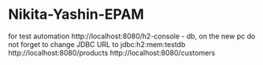 # Nikita-Yashin-EPAM
for test automation
http://localhost:8080/h2-console - db, on the new pc do not forget to change JDBC URL to jdbc:h2:mem:testdb
http://localhost:8080/products
http://localhost:8080/customers
